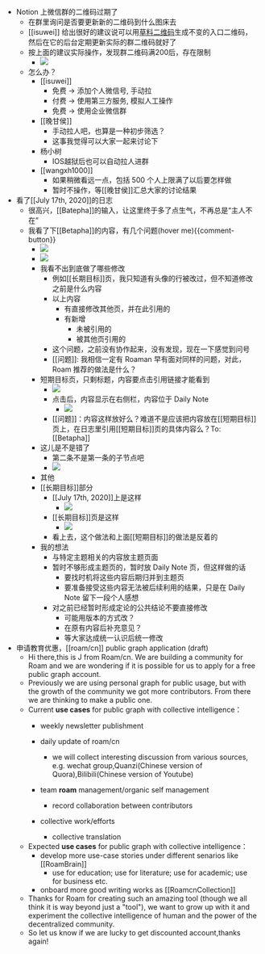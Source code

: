 - Notion 上微信群的二维码过期了
    - 在群里询问是否要更新新的二维码到什么图床去
    - [[isuwei]] 给出很好的建议说可以用[草料二维码](https://cli.im/)生成不变的入口二维码，然后在它的后台定期更新实际的群二维码就好了
    - 按上面的建议实际操作，发现群二维码满200后，存在限制
        - ![](https://firebasestorage.googleapis.com/v0/b/firescript-577a2.appspot.com/o/imgs%2Fapp%2Fvictor-wu%2F2tPLeAidIe.png?alt=media&token=cfe95709-8c8a-4633-a131-3b970bb160b0)
    - 怎么办？
        - [[isuwei]]
            - 免费 -> 添加个人微信号, 手动拉
            - 付费 -> 使用第三方服务, 模拟人工操作
            - 免费 -> 使用企业微信群
        - [[晚甘侯]]
            - 手动拉人吧，也算是一种初步筛选？
            - 这事我觉得可以大家一起来讨论下
        - 杨小树
            - IOS越狱后也可以自动拉人进群
        - [[wangxh1000]]
            - 如果稍微看远一点，包括 500 个人上限满了以后要怎样做
            - 暂时不操作，等[[晚甘侯]]汇总大家的讨论结果
- 看了[[July 17th, 2020]]的日志
    - 很高兴，[[Batepha]]的输入，让这里终于多了点生气，不再总是“主人不在”
    - 我看了下[[Betapha]]的内容，有几个问题(hover me){{comment-button}}
        - ![](https://firebasestorage.googleapis.com/v0/b/firescript-577a2.appspot.com/o/imgs%2Fapp%2Fvictor-wu%2Fcih4Ad8nDO.png?alt=media&token=19ab9f14-6f97-4d72-8e1b-3a857dbb50f1)
        - ![](https://firebasestorage.googleapis.com/v0/b/firescript-577a2.appspot.com/o/imgs%2Fapp%2Fvictor-wu%2Fz6pIFVYyVg.png?alt=media&token=0be07f15-d16c-4a2b-ba4d-0725190b507d)
        - 我看不出到底做了哪些修改
            - 例如[[长期目标]]页，我只知道有头像的行被改过，但不知道修改之前是什么内容
            - 以上内容
                - 有直接修改其他页，并在此引用的
                - 有新增
                    - 未被引用的
                    - 被其他页引用的
            - 这个问题，之前没有协作起来，没有发现，现在一下感觉到问号
            - [[问题]]: 我相信一定有 Roaman 早有面对同样的问题，对此，Roam 推荐的做法是什么？
        - 短期目标页，只剩标题，内容要点击引用链接才能看到
            - ![](https://firebasestorage.googleapis.com/v0/b/firescript-577a2.appspot.com/o/imgs%2Fapp%2Fvictor-wu%2FJLevFjUJWj.png?alt=media&token=57381e1f-f9d1-496e-ac94-9bca7b8f3b0c)
            - 点击后，内容显示在右侧栏，内容位于 Daily Note
                - ![](https://firebasestorage.googleapis.com/v0/b/firescript-577a2.appspot.com/o/imgs%2Fapp%2Fvictor-wu%2F6jklY8U6Jp.png?alt=media&token=683d771d-fbea-4406-9544-c1d3647eced1)
            - [[问题]]：内容这样放好么？难道不是应该把内容放在[[短期目标]]页上，在日志里引用[[短期目标]]页的具体内容么？To:[[Betapha]] 
        - 这儿是不是错了
            - 第二条不是第一条的子节点吧
            - ![](https://firebasestorage.googleapis.com/v0/b/firescript-577a2.appspot.com/o/imgs%2Fapp%2Fvictor-wu%2F9SoKmEcj_j.png?alt=media&token=c89ae218-8055-4275-b779-49ef4b408d37)
        - 其他
        - [[长期目标]]部分
            - [[July 17th, 2020]]上是这样
                - ![](https://firebasestorage.googleapis.com/v0/b/firescript-577a2.appspot.com/o/imgs%2Fapp%2Fvictor-wu%2FDs-5pwT6tN.png?alt=media&token=59b09e30-ecc6-4bc9-b9c6-3ef25a293b1b)
            - [[长期目标]]页是这样
                - ![](https://firebasestorage.googleapis.com/v0/b/firescript-577a2.appspot.com/o/imgs%2Fapp%2Fvictor-wu%2FMd0tnBEqeE.png?alt=media&token=924a07d8-ba3c-4729-94e5-9dde389e5d41)
            - 看上去，这个做法和上面[[短期目标]]的做法是反着的
        - 我的想法
            - 与特定主题相关的内容放主题页面
            - 暂时不够形成主题页的，暂时放 Daily Note 页，但这样做的话
                - 要找时机将这些内容后期归并到主题页
                - 要准备接受这些内容无法被后续利用的结果，只是在 Daily Note 留下一段个人感想
            - 对之前已经暂时形成定论的公共结论不要直接修改
                - 可能用版本的方式改？
                - 在原有内容后补充意见？
                - 等大家达成统一认识后统一修改
- 申请教育优惠，[[roam/cn]] public graph application (draft)
    - Hi there,this is J from Roam/cn. We are building a community for Roam and we are wondering if it is possible for us to apply for a free public graph account.
    - Previously we are using personal graph for public usage, but with the growth of the community we got more contributors. From there we are thinking to make a public one.
    - Current **use cases** for public graph with collective intelligence：
        - weekly newsletter publishment
        - daily update of roam/cn
            - we will collect interesting discussion from various sources, e.g. wechat group,Quanzi(Chinese version of Quora),Bilibili(Chinese version of Youtube)
        - team **roam** management/organic self management
            - record collaboration between contributors
        - collective work/efforts

            - collective translation
    - Expected **use cases** for public graph with collective intelligence：
        - develop more use-case stories under different senarios like [[RoamBrain]]
            - use for education; use for literature; use for academic; use for business etc.
        - onboard more good writing works as [[RoamcnCollection]] 
    - Thanks for Roam for creating such an amazing tool (though we all think it is way beyond just a "tool"), we want to grow up with it and experiment the collective intelligence of human and the power of the decentralized community. 
    - So let us know if we are lucky to get discounted account,thanks again!
